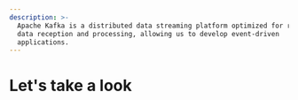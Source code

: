 ```yaml
---
description: >-
  Apache Kafka is a distributed data streaming platform optimized for real-time
  data reception and processing, allowing us to develop event-driven
  applications.
---
```


# Let's take a look

